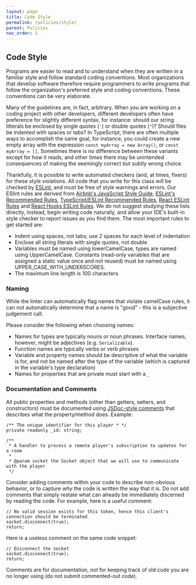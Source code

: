 ```yaml
---
layout: page
title: Code Style
permalink: /policies/style/
parent: Policies
nav_order: 1
---
```


## Code Style
Programs are easier to read and to understand when they are written in a familiar style and follow standard coding conventions. Most organizations that develop software therefore require programmers to write programs that follow the organization's preferred style and coding conventions. These conventions can be very elaborate.

Many of the guidelines are, in fact, arbitrary. When you are working on a coding project with other developers,
different developers often have preference for slightly different syntax, for instance: should our string litterals
be enclosed by single quotes (`'`) or double quotes (`"`)? Should files be indented with spaces or tabs?
In TypeScript, there are often multiple ways to accomplish the same goal, for instance, you could create a new empty array
with the expression `const myArray = new Array()`, or `const myArray = []`. Sometimes there is no difference between
these variants except for how it reads, and other times there may be unintended consequences of making the seemingly correct but
subtly wrong choice. 

Thankfully, it is possible to write automated checkers (and, at times, fixers) for these style violations.
All code that you write for this class will be checked by [ESLint](https://eslint.org), and must be free
of style warnings and errors. Our ESlint rules are derived from [Airbnb's JavaScript Style Guide](https://github.com/airbnb/javascript),
[ESLint's Recommended Rules](https://eslint.org/docs/rules/), [TypeScript/ESLint Recommended Rules](https://www.npmjs.com/package/@typescript-eslint/eslint-plugin),
[React ESLint Rules](https://www.npmjs.com/package/eslint-plugin-react) and [React Hooks ESLint Rules](https://www.npmjs.com/package/eslint-plugin-react-hooks).
We do not suggest studying these lists directly, instead, begin writing code naturally, and allow your IDE's built-in style checker to 
report issues as you find them. The most important rules to get started are:
* Indent using spaces, not tabs; use 2 spaces for each level of indentation
* Enclose all string literals with single quotes, not double
* Variables must be named using lowerCamelCase, types are named using UpperCamelCase. Constants (read-only variables that are assigned a static value once and not reused) must be named using UPPER_CASE_WITH_UNDERSCORES.
* The maximum line length is 100 characters

### Naming
While the linter can automatically flag names that violate camelCase rules, it can not automatically determine that a name is "good" - this is a subjective judgement call.

Please consider the following when choosing names:
* Names for types are typically nouns or noun phrases. Interface names, however, might be adjectives (e.g. `Serializable`).
* Function names are typically verbs or verb phrases
* Variable and property names should be descriptive of what the variable is for, and not be named 
after the type of the variable (which is captured in the variable's type declaration)
* Names for properties that are private must start with a `_`

### Documentation and Comments
All public properties and methods (other than getters, setters, and constructors) must be documented
using [JSDoc-style comments](https://devdocs.io/jsdoc/about-getting-started)
that describes what the property/method does. Example:
```
/** The unique identifier for this player * */
private readonly _id: string;
```

```
/**
 * A handler to process a remote player's subscription to updates for a room
 *
 * @param socket the Socket object that we will use to communicate with the player
 */
```

Consider adding comments within your code to describe non-obvious behavior, or to capture *why* the code is written the 
way that it is. Do not add comments that simply restate what can already be immediately discerned by reading the code.
For example, here is a useful comment:
```
// No valid session exists for this token, hence this client's connection should be terminated
socket.disconnect(true);
return;
```
Here is a useless comment on the same code snippet:
```
// Disconnect the socket
socket.disconnect(true);
return;
```

Comments are for documentation, *not* for keeping track of old code you are no longer using (do not submit commented-out code).
